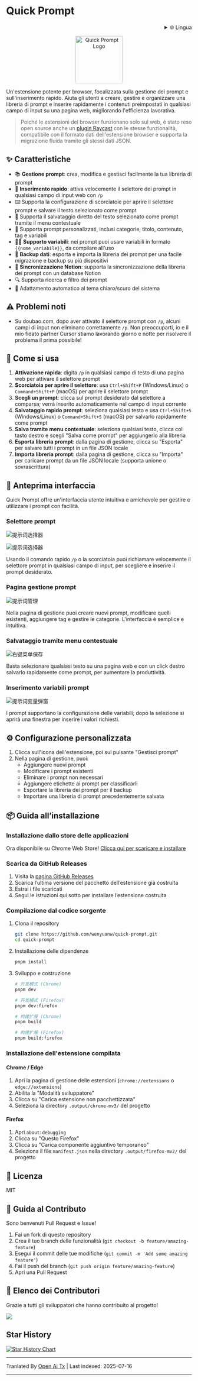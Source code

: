 # Quick Prompt

<div align="right">
  <details>
    <summary >🌐 Lingua</summary>
    <div>
      <div align="center">
        <a href="https://openaitx.github.io/view.html?user=wenyuanw&project=quick-prompt&lang=en">English</a>
        | <a href="https://openaitx.github.io/view.html?user=wenyuanw&project=quick-prompt&lang=zh-CN">简体中文</a>
        | <a href="https://openaitx.github.io/view.html?user=wenyuanw&project=quick-prompt&lang=zh-TW">繁體中文</a>
        | <a href="https://openaitx.github.io/view.html?user=wenyuanw&project=quick-prompt&lang=ja">日本語</a>
        | <a href="https://openaitx.github.io/view.html?user=wenyuanw&project=quick-prompt&lang=ko">한국어</a>
        | <a href="https://openaitx.github.io/view.html?user=wenyuanw&project=quick-prompt&lang=hi">हिन्दी</a>
        | <a href="https://openaitx.github.io/view.html?user=wenyuanw&project=quick-prompt&lang=th">ไทย</a>
        | <a href="https://openaitx.github.io/view.html?user=wenyuanw&project=quick-prompt&lang=fr">Français</a>
        | <a href="https://openaitx.github.io/view.html?user=wenyuanw&project=quick-prompt&lang=de">Deutsch</a>
        | <a href="https://openaitx.github.io/view.html?user=wenyuanw&project=quick-prompt&lang=es">Español</a>
        | <a href="https://openaitx.github.io/view.html?user=wenyuanw&project=quick-prompt&lang=it">Italiano</a>
        | <a href="https://openaitx.github.io/view.html?user=wenyuanw&project=quick-prompt&lang=ru">Русский</a>
        | <a href="https://openaitx.github.io/view.html?user=wenyuanw&project=quick-prompt&lang=pt">Português</a>
        | <a href="https://openaitx.github.io/view.html?user=wenyuanw&project=quick-prompt&lang=nl">Nederlands</a>
        | <a href="https://openaitx.github.io/view.html?user=wenyuanw&project=quick-prompt&lang=pl">Polski</a>
        | <a href="https://openaitx.github.io/view.html?user=wenyuanw&project=quick-prompt&lang=ar">العربية</a>
        | <a href="https://openaitx.github.io/view.html?user=wenyuanw&project=quick-prompt&lang=fa">فارسی</a>
        | <a href="https://openaitx.github.io/view.html?user=wenyuanw&project=quick-prompt&lang=tr">Türkçe</a>
        | <a href="https://openaitx.github.io/view.html?user=wenyuanw&project=quick-prompt&lang=vi">Tiếng Việt</a>
        | <a href="https://openaitx.github.io/view.html?user=wenyuanw&project=quick-prompt&lang=id">Bahasa Indonesia</a>
      </div>
    </div>
  </details>
</div>

<p align="center">
  <img src="https://raw.githubusercontent.com/wenyuanw/quick-prompt/main/./assets/icon.png" alt="Quick Prompt Logo" width="128" style="background: transparent;">
</p>

Un'estensione potente per browser, focalizzata sulla gestione dei prompt e sull'inserimento rapido. Aiuta gli utenti a creare, gestire e organizzare una libreria di prompt e inserire rapidamente i contenuti preimpostati in qualsiasi campo di input su una pagina web, migliorando l'efficienza lavorativa.

> Poiché le estensioni del browser funzionano solo sul web, è stato reso open source anche un [plugin Raycast](https://github.com/wenyuanw/quick-prompt-raycast) con le stesse funzionalità, compatibile con il formato dati dell'estensione browser e supporta la migrazione fluida tramite gli stessi dati JSON.

## ✨ Caratteristiche

- 📚 **Gestione prompt**: crea, modifica e gestisci facilmente la tua libreria di prompt
- 🚀 **Inserimento rapido**: attiva velocemente il selettore dei prompt in qualsiasi campo di input web con `/p`
- ⌨️ Supporta la configurazione di scorciatoie per aprire il selettore prompt e salvare il testo selezionato come prompt
- 📑 Supporta il salvataggio diretto del testo selezionato come prompt tramite il menu contestuale
- 🎯 Supporta prompt personalizzati, inclusi categorie, titolo, contenuto, tag e variabili
- 🧑‍💻 **Supporto variabili**: nei prompt puoi usare variabili in formato `{{nome_variabile}}`, da compilare all'uso
- 💾 **Backup dati**: esporta e importa la libreria dei prompt per una facile migrazione e backup su più dispositivi
- 🔗 **Sincronizzazione Notion**: supporta la sincronizzazione della libreria dei prompt con un database Notion
- 🔍 Supporta ricerca e filtro dei prompt
- 🌙 Adattamento automatico al tema chiaro/scuro del sistema

## ⚠️ Problemi noti

- Su doubao.com, dopo aver attivato il selettore prompt con `/p`, alcuni campi di input non eliminano correttamente `/p`. Non preoccuparti, io e il mio fidato partner Cursor stiamo lavorando giorno e notte per risolvere il problema il prima possibile!

## 🚀 Come si usa

1. **Attivazione rapida**: digita `/p` in qualsiasi campo di testo di una pagina web per attivare il selettore prompt
2. **Scorciatoia per aprire il selettore**: usa `Ctrl+Shift+P` (Windows/Linux) o `Command+Shift+P` (macOS) per aprire il selettore prompt
3. **Scegli un prompt**: clicca sul prompt desiderato dal selettore a comparsa; verrà inserito automaticamente nel campo di input corrente
4. **Salvataggio rapido prompt**: seleziona qualsiasi testo e usa `Ctrl+Shift+S` (Windows/Linux) o `Command+Shift+S` (macOS) per salvarlo rapidamente come prompt
5. **Salva tramite menu contestuale**: seleziona qualsiasi testo, clicca col tasto destro e scegli "Salva come prompt" per aggiungerlo alla libreria
6. **Esporta libreria prompt**: dalla pagina di gestione, clicca su "Esporta" per salvare tutti i prompt in un file JSON locale
7. **Importa libreria prompt**: dalla pagina di gestione, clicca su "Importa" per caricare prompt da un file JSON locale (supporta unione o sovrascrittura)

## 📸 Anteprima interfaccia

Quick Prompt offre un'interfaccia utente intuitiva e amichevole per gestire e utilizzare i prompt con facilità.

### Selettore prompt

![提示词选择器](https://github.com/user-attachments/assets/41b9897c-d701-4ff0-97f7-2f1754f570a8)

![提示词选择器](https://github.com/user-attachments/assets/22d9d30c-b4c3-4e34-a0a0-8ef51e2cb942)

Usando il comando rapido `/p` o la scorciatoia puoi richiamare velocemente il selettore prompt in qualsiasi campo di input, per scegliere e inserire il prompt desiderato.

### Pagina gestione prompt

![提示词管理](https://github.com/user-attachments/assets/371ae51e-1cee-4a66-a2a5-cca017396872)

Nella pagina di gestione puoi creare nuovi prompt, modificare quelli esistenti, aggiungere tag e gestire le categorie. L'interfaccia è semplice e intuitiva.

### Salvataggio tramite menu contestuale

![右键菜单保存](https://github.com/user-attachments/assets/17fc3bfd-3fa4-4b0b-ae1a-5cfd0b62be2e)

Basta selezionare qualsiasi testo su una pagina web e con un click destro salvarlo rapidamente come prompt, per aumentare la produttività.

### Inserimento variabili prompt

![提示词变量弹窗](https://github.com/user-attachments/assets/c91c1156-983a-454d-aad0-5698b0291b9b)

I prompt supportano la configurazione delle variabili; dopo la selezione si aprirà una finestra per inserire i valori richiesti.

## ⚙️ Configurazione personalizzata

1. Clicca sull'icona dell'estensione, poi sul pulsante "Gestisci prompt"
2. Nella pagina di gestione, puoi:
   - Aggiungere nuovi prompt
   - Modificare i prompt esistenti
   - Eliminare i prompt non necessari
   - Aggiungere etichette ai prompt per classificarli
   - Esportare la libreria dei prompt per il backup
   - Importare una libreria di prompt precedentemente salvata

## 📦 Guida all’installazione

### Installazione dallo store delle applicazioni

Ora disponibile su Chrome Web Store! [Clicca qui per scaricare e installare](https://chromewebstore.google.com/detail/quick-prompt/hnjamiaoicaepbkhdoknhhcedjdocpkd)

### Scarica da GitHub Releases

1. Visita la [pagina GitHub Releases](https://github.com/wenyuanw/quick-prompt/releases)
2. Scarica l’ultima versione del pacchetto dell’estensione già costruita
3. Estrai i file scaricati
4. Segui le istruzioni qui sotto per installare l’estensione costruita

### Compilazione dal codice sorgente

1. Clona il repository
   ```bash
   git clone https://github.com/wenyuanw/quick-prompt.git
   cd quick-prompt
   ```
2. Installazione delle dipendenze
   ```bash
   pnpm install
   ```
3. Sviluppo e costruzione

   ```bash
   # 开发模式 (Chrome)
   pnpm dev
   
   # 开发模式 (Firefox)
   pnpm dev:firefox
   
   # 构建扩展 (Chrome)
   pnpm build
   
   # 构建扩展 (Firefox)
   pnpm build:firefox
   ```
### Installazione dell'estensione compilata

#### Chrome / Edge
1. Apri la pagina di gestione delle estensioni (`chrome://extensions` o `edge://extensions`)
2. Abilita la "Modalità sviluppatore"
3. Clicca su "Carica estensione non pacchettizzata"
4. Seleziona la directory `.output/chrome-mv3/` del progetto

#### Firefox
1. Apri `about:debugging`
2. Clicca su "Questo Firefox"
3. Clicca su "Carica componente aggiuntivo temporaneo"
4. Seleziona il file `manifest.json` nella directory `.output/firefox-mv2/` del progetto

## 📄 Licenza

MIT

## 🤝 Guida al Contributo

Sono benvenuti Pull Request e Issue!

1. Fai un fork di questo repository
2. Crea il tuo branch delle funzionalità (`git checkout -b feature/amazing-feature`)
3. Esegui il commit delle tue modifiche (`git commit -m 'Add some amazing feature'`)
4. Fai il push del branch (`git push origin feature/amazing-feature`)
5. Apri una Pull Request

## 👏 Elenco dei Contributori

Grazie a tutti gli sviluppatori che hanno contribuito al progetto!

<a href="https://github.com/wenyuanw/quick-prompt/graphs/contributors">
  <img src="https://contrib.rocks/image?repo=wenyuanw/quick-prompt" />
</a>


## Star History

[![Star History Chart](https://api.star-history.com/svg?repos=wenyuanw/quick-prompt&type=Date)](https://www.star-history.com/#wenyuanw/quick-prompt&Date)



---

Tranlated By [Open Ai Tx](https://github.com/OpenAiTx/OpenAiTx) | Last indexed: 2025-07-16

---